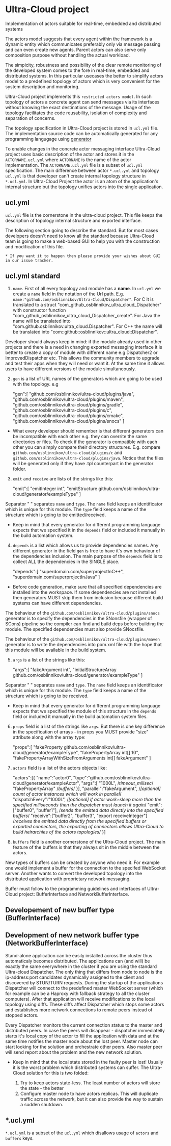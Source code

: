# Ultra-Cloud project

Implementation of actors suitable for real-time, embedded and distributed systems

The actors model suggests that every agent within the framework is a dynamic entity which communicates preferably only via message passing and can even create new agents. Parent actors can also serve only composition purpose without handling the actual workload. 

The simpicity, robustness and possibility of the clear remote monitoring of the developed system comes to the fore in real-time, embedded and distributed systems. In this particular usecases the better to simplify actors model to a predefined topology of actors which is very convenient for the system description and monitoring. 

Ultra-Cloud project implements this `restricted actors model`. In such topology of actors a concrete agent can send messages via its interfaces without knowing the exact destinations of the message. Usage of the topology facilitates the code reusability, isolation of complexity and separation of concerns.

The topology specification in Ultra-Cloud project is stored in `ucl.yml` file. The implementation source code can be automatically generated for any programming langugage using [generator](./generator)

To enable changes in the concrete actor messaging interface Ultra-Cloud project uses basic description of the actor and stores it in the `ACTORNAME.ucl.yml` where `ACTORNAME` is the name of the actor implementation. The `ACTORNAME.ucl.yml` file is a subset of `ucl.yml` specification. The main difference between actor `*.ucl.yml` and topology `ucl.yml` is that developer can't create internal topology structure in `*.ucl.yml`. In Ultra-Cloud Project the actor is an atom of the application's internal structure but the topology unifies actors into the single application.

ucl.yml
---

`ucl.yml` file is the cornerstone in the ultra-cloud project. This file keeps the description of topology internal structure and exported interface. 

The following section going to describe the standard. But for most cases developers doesn't need to know all the standard because Ultra-Cloud team is going to make a web-based GUI to help you with the construction and modification of this file. 

    * If you want it to happen then please provide your wishes about GUI in our issue tracker.


ucl.yml standard
---

1. `name`. First of all every topology and module has a **name**. In `ucl.yml` we create a `name` field in the notation of the Url path. E.g. `name:"github.com/osblinnikov/Ultra-Cloud/Dispatcher"`. For C it is translated to a struct "com_github_osblinnikov_ultra_cloud_Dispatcher" with constructor function "com_github_osblinnikov_ultra_cloud_Dispatcher_create". For Java the name will be translated into "com.github.osblinnikov.ultra_cloud.Dispatcher".  For C++ the name will be translated into "com::github::osblinnikov::ultra_cloud::Dispatcher". 

Developer should always keep in mind: if the module already used in other projects and there is a need in changing exported messaging interface it is better to create a copy of module with different name e.g Dispatcher2 or ImprovedDispatcher etc. This allows the community members to upgrade and test their apps when they will need or want it. At the same time it allows users to have different versions of the module simultaneously.

2. `gen` is a list of URL names of the generators which are going to be used with the topology. e.g

    "gen":[
      "github.com/osblinnikov/ultra-cloud/plugins/java",
      "github.com/osblinnikov/ultra-cloud/plugins/maven",
      "github.com/osblinnikov/ultra-cloud/plugins/gradle",
      "github.com/osblinnikov/ultra-cloud/plugins/c",
      "github.com/osblinnikov/ultra-cloud/plugins/cmake",
      "github.com/osblinnikov/ultra-cloud/plugins/snocs"
    ]
    
  * What every developer should remember is that different generators can be incompatible with each other e.g. they can overrite the same directories or files. To check if the generator is compatible with each other you can simply compare their directory structures. E.g. compare `github.com/osblinnikov/ultra-cloud/plugins/c` and `github.com/osblinnikov/ultra-cloud/plugins/java`. Notice that the files will be generated only if they have .tpl counterpart in the generator folder.
    

3. `emit` and `receive` are lists of the strings like this:
    
    "emit":[
      "emitInteger int",
      "emitStructure github.com/osblinnikov/ultra-cloud/generator/exampleType"
    ]
    
Separator " " separates `name` and `type`. The `name` field keeps an identificator which is unique for this module. The `type` field keeps a name of the structure which is going to be emitted/received. 

  * Keep in mind that every generator for different programming language expects that we specified it in the `depends` field or included it manually in the build automation system.

4. `depends` is a list which allows us to provide dependencies names. Any different generator in the field `gen` is free to have it's own behaviour of the dependencies inclusion. The main purpose of the `depends` field is to collect ALL the dependencies in the SINGLE place.

    "depends":[
      "superdomain.com/superprojectInC++",
      "superdomain.com/superprojectInJava"
    ]

  * Before code generation, make sure that all specified dependencies are installed into the workspace. If some dependencies are not installed then generators MUST skip them from inclusion because different build systems can have different dependencies.


The behaviour of the `github.com/osblinnikov/ultra-cloud/plugins/snocs` generator is to specify the dependencies in the SNonsfile (wrapper of SCons) pipeline so the compiler can find and build deps before building the module. The specified dependencies must also provide SNocsfile.
    
The behaviour of the `github.com/osblinnikov/ultra-cloud/plugins/maven` generator is to write the dependencies into pom.xml file with the hope that this module will be available in the build system.

5. `args` is a list of the strings like this:  

    "args":[
      "fakeArgument int",
      "initialStructureArray github.com/osblinnikov/ultra-cloud/generator/exampleType"
    ]
  
Separator " " separates `name` and `type`. The `name` field keeps an identificator which is unique for this module. The `type` field keeps a name of the structure which is going to be received.
  
  * Keep in mind that every generator for different programming language expects that we specified the module of this structure in the `depends` field or included it manually in the build automation system files.
  
6. `props` field is a list of the strings like `args`. But there is one key difference in the specification of arrays - in props you MUST provide "size" attribute along with the array type:

    "props":[
      "fakeProperty github.com/osblinnikov/ultra-cloud/generator/exampleType",
      "fakePropertyArray int[] 10",
      "fakePropertyArrayWithSizeFromArguments int[] fakeArgument"
    ]
  
7. `actors` field is a list of the actors objects like: 

    "actors":[{
      "name":"actor0",
      "type":"github.com/osblinnikov/ultra-cloud/generator/exampleActor",
      "args":[
        "1000L", /*timeout_milisec*/ 
        "fakePropertyArray" /*buffers*/ 
      }],
      "parallel":"fakeArgument", /*[optional] count of actor instances which will work in parallel*/
      "dispatchEvery":"1000L", /*[optional] if actor work+sleep more than the specified miliseconds then the dispatcher must launch it again*/
      "emit":["buffer0", "buffer1"], /*sends the emitted data directly into the specified buffers*/
      "receive":["buffer2", "buffer3", "export receiveInteger"] /*receives the emitted data directly from the specified buffers or exported connectors, the exporting of connectors allows Ultra-Cloud to build heirarchies of the actors topologies*/
    }]

8. `buffers` field is another cornerstone of the Ultra-Cloud project. The main feature of the buffers is that they always sit in the middle between the actors. 
 
New types of buffers can be created by anyone who need it. For example one would implement a buffer for the connection to the specifed WebSocket server. Another wants to convert the developed topology into the distributed application with proprietary network messaging.

Buffer must follow to the programming guidelines and interfaces of Ultra-Cloud project: BufferInterface and NetworkBufferInterface.

Developement of new buffer type (BufferInterface)
---


Development of new network buffer type (NetworkBufferInterface)
---

Stand-alone application can be easily installed across the cluster thus automaticaly becomes distributed.
The applications can (and will) be exactly the same everywhere in the cluster if you are using the standard Ultra-cloud Dispatcher. The only thing that differs from node to node is the ip-address:port candidates dynamically assigned to the client and discovered by STUN/TURN requests. During the startup of the applications Dispatcher will connect to the predefined master WebSocket server (which for example can be a Haproxy with fallback strategy to all the cluster computers). After that application will receive modifications to the local topology using diffs. These diffs affect Dispatcher which stops some actors and establishes more network connections to remote peers instead of stopped actors.

Every Dispatcher monitors the current connection status to the master and distributed peers. In case the peers will disappear - dispatcher immediatelly starts it's local copy of the actor to fill the application with data and at the same time notifies the master node about the lost peer. Master node can start looking for the solution and orchestrate other peers. Also master peer will send report about the problem and the new network solution.

  * Keep in mind that the local state stored in the faulty peer is lost! Usually it is the worst problem which distributed systems can suffer. The Ultra-Cloud solution for this is two folded:
  
      1. Try to keep actors state-less. The least number of actors will store the state - the better
      2. Configure master node to have actors replicas. This will duplicate traffic across the network, but it can also provide the way to sustain a sudden shutdown.

  
*.ucl.yml
---

`*.ucl.yml` is a subset of the `ucl.yml` which disallows usage of `actors` and `buffers` keys.
